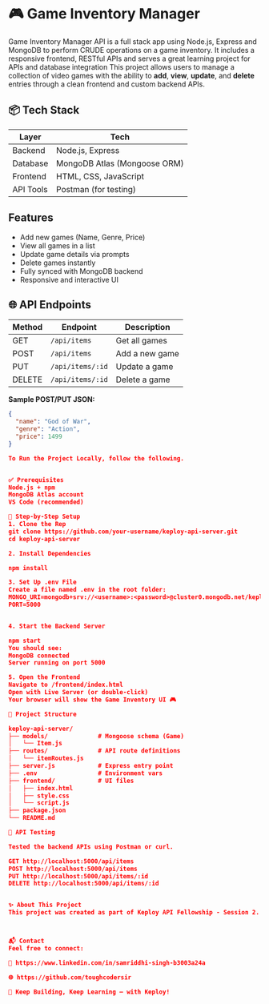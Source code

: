 # 🎮 Game Inventory Manager

Game Inventory Manager API is a full stack app using Node.js, Express and MongoDB to perform CRUDE operations on a game inventory. It includes a responsive frontend, RESTful APIs and serves a great learning project for APIs and database integration This project allows users to manage a collection of video games with the ability to **add**, **view**, **update**, and **delete** entries through a clean frontend and custom backend APIs.


## 📦 Tech Stack

| Layer     | Tech                |
|-----------|---------------------|
| Backend   | Node.js, Express     |
| Database  | MongoDB Atlas (Mongoose ORM) |
| Frontend  | HTML, CSS, JavaScript |
| API Tools | Postman (for testing) |



## Features

- Add new games (Name, Genre, Price)
-  View all games in a list
-  Update game details via prompts
-  Delete games instantly
-  Fully synced with MongoDB backend
-  Responsive and interactive UI


## 🌐 API Endpoints

| Method | Endpoint             | Description          |
|--------|----------------------|----------------------|
| GET    | `/api/items`         | Get all games        |
| POST   | `/api/items`         | Add a new game       |
| PUT    | `/api/items/:id`     | Update a game        |
| DELETE | `/api/items/:id`     | Delete a game        |

**Sample POST/PUT JSON:**

```json
{
  "name": "God of War",
  "genre": "Action",
  "price": 1499
}

To Run the Project Locally, follow the following.


✅ Prerequisites
Node.js + npm
MongoDB Atlas account
VS Code (recommended)

🔧 Step-by-Step Setup
1. Clone the Rep
git clone https://github.com/your-username/keploy-api-server.git
cd keploy-api-server

2. Install Dependencies

npm install

3. Set Up .env File
Create a file named .env in the root folder:
MONGO_URI=mongodb+srv://<username>:<password>@cluster0.mongodb.net/keployDB?retryWrites=true&w=majority
PORT=5000


4. Start the Backend Server

npm start
You should see:
MongoDB connected
Server running on port 5000

5. Open the Frontend
Navigate to /frontend/index.html
Open with Live Server (or double-click)
Your browser will show the Game Inventory UI 🎮

📁 Project Structure

keploy-api-server/
├── models/              # Mongoose schema (Game)
│   └── Item.js
├── routes/              # API route definitions
│   └── itemRoutes.js
├── server.js            # Express entry point
├── .env                 # Environment vars
├── frontend/            # UI files
│   ├── index.html
│   ├── style.css
│   └── script.js
├── package.json
└── README.md

🧪 API Testing 

Tested the backend APIs using Postman or curl.

GET http://localhost:5000/api/items
POST http://localhost:5000/api/items
PUT http://localhost:5000/api/items/:id
DELETE http://localhost:5000/api/items/:id


✨ About This Project
This project was created as part of Keploy API Fellowship - Session 2.



📬 Contact
Feel free to connect:

💼 https://www.linkedin.com/in/samriddhi-singh-b3003a24a

🌐 https://github.com/toughcodersir

🚀 Keep Building, Keep Learning — with Keploy!

